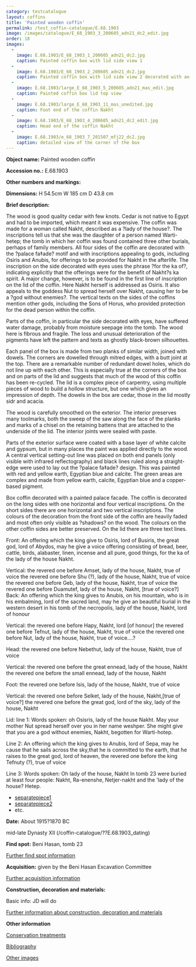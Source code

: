 ```yaml
---
category: testcatalogue
layout: coffins
title: 'Painted wooden coffin'
permalink: /test_coffin-catalogue/E.68.1903
image: /images/catalogue/E_68_1903_3_200605_adn21_dc2_edit.jpg
order: 18
images:
  -
    image: E.68.1903/E_68_1903_1_200605_adn21_dc2.jpg
    caption: Painted coffin box with lid side view 1
  -
    image: E.68.1903/E_68_1903_2_200605_adn21_dc2.jpg
    caption: Painted coffin box with lid side view 2 decorated with an eye panel would have faced east. The wood and paint were damaged by water ingress into the tomb
  - 
    image: E.68.1903/large_E_68_1903_5_200605_adn21_mas_edit.jpg
    caption: Painted coffin box lid top view
  -
    image: E.68.1903/large_E_68_1903_11_mas_unedited.jpg
    caption: Foot end of the coffin Nakht
  -
    image: E.68.1903/E_68_1903_4_200605_adn21_dc2_edit.jpg
    caption: Head end of the coffin Nakht
  -
    image: E.68.1903/e_68_1903_7_201507_mfj22_dc2.jpg
    caption: detailed view of the corner of the box
---
```


**Object name:** 
Painted wooden coffin

**Accession no.:** 
E.68.1903

**Other numbers and markings:**
<other numbers etc.>

**Dimensions:** 
H 54.5cm
W 185 cm
D 43.8 cm

**Brief description:** 

The wood is good quality cedar with few knots. Cedar is not native to Egypt and had to be imported, which meant it was expensive. The coffin was made for a woman called Nakht, described as a ?lady of the house?. The inscriptions tell us that she was the daughter of a person named Warti-hetep; the tomb in which her coffin was found contained three other burials, perhaps of family members. All four sides of the coffin are decorated with the ?palace fa‡ade? motif and with inscriptions appealing to gods, including Osiris and Anubis, for offerings to be provided for Nakht in the afterlife. The inscription on the side decorated with eyes uses the phrase ?for the ka of?, indicating explicitly that the offerings were for the benefit of Nakht?s ka spirit. A major change, however, is to be found in the first line of inscription on the lid of the coffin. Here Nakht herself is addressed as Osiris. It also appeals to the goddess Nut to spread herself over Nakht, causing her to be a ?god without enemies?. The vertical texts on the sides of the coffins mention other gods, including the Sons of Horus, who provided protection for the dead person within the coffin.

Parts of the coffin, in particular the side decorated with eyes, have suffered water damage, probably from moisture seepage into the tomb. The wood here is fibrous and fragile. The loss and unusual deterioration of the pigments have left the pattern and texts as ghostly black-brown silhouettes.

Each panel of the box is made from two planks of similar width, joined with dowels. The corners are dowelled through mitred edges, with a butt joint at the top.  There are a remarkable number of redundant dowel holes, which do not line up with each other. This is especially true at the corners of the box and on parts of the lid and suggests that much of the wood of this coffin has been re-cycled. The lid is a complex piece of carpentry, using multiple pieces of wood to build a hollow structure, but one which gives an impression of depth. The dowels in the box are cedar, those in the lid mostly sidr and acacia.

The wood is carefully smoothed on the exterior. The interior preserves many toolmarks, both the sweep of the saw along the face of the planks and marks of a chisel on the retaining battens that are attached to the underside of the lid. The interior joints were sealed with paste. 

Parts of the exterior surface were coated with a base layer of white calcite and gypsum, but in many places the paint was applied directly to the wood. A central vertical setting-out line was placed on both end panels (only visible with infrared reflectography) and black lines ruled along a straight-edge were used to lay out the ?palace fa‡ade? design. This was painted with red and yellow earth, Egyptian blue and calcite. The green areas are complex and made from yellow earth, calcite, Egyptian blue and a copper-based pigment. 


Box coffin decorated with a painted palace facade. The coffin is decorated on the long sides with one
horizontal and four vertical inscriptions. On the short sides there are one horizontal and two vertical inscriptions. The colours of the decoration from the front side of the coffin are heavily faded and most often only visible as ?shadows? on the wood. The colours on the other coffin sides are better preserved. On the lid there are three text lines. 


Front:
An offering which the king give to Osiris, lord of Busiris, the great god, lord of Abydos, may he give a voice offering consisting of bread, beer, cattle, birds, alabaster, linen, incense and all pure, good things, for the ka of the lady of the house Nakht.


Vertical:
the revered one before Amset, lady of the house, Nakht, true of voice
the revered one before Shu (?), lady of the house, Nakht, true of voice
the revered one before Geb, lady of the house, Nakht, true of voice
the revered one before Duamutef, lady of the house, Nakht, [true of voice?]
Back:
An offering which the king gives to Anubis, on his mountain, who is in his embalming, lord of the sacred
land, may he give an beautiful burial in the western desert in his tomb of the necropolis, lady of the house,
Nakht, lord of honour


Vertical:
the revered one before Hapy, Nakht, lord [of honour]
the revered one before Tefnut, lady of the house, Nakht, true of voice
the revered one before Nut, lady of the house, Nakht, true of voice....?


Head:
the revered one before Nebethut, lady of the house, Nakht, true of voice


Vertical:
the revered one before the great ennead, lady of the house, Nakht
the revered one before the small ennead, lady of the house, Nakht


Foot:
the revered one before Isis, lady of the house, Nakht, true of voice


Vertical:
the revered one before Selket, lady of the house, Nakht,[true of voice?]
the revered one before the great god, lord of the sky, lady of the house, Nakht


Lid:
line 1: Words spoken: oh Osisris, lady of the house Nakht. May your mother Nut spread herself over you in her name weshper. She might give that you are a god without enemies, Nakht, begotten for Warti-hotep.


Line 2: An offering which the king gives to Anubis, lord of Sepa, may he cause that he sails across the sky,that he is committed to the earth, that he raises to the great god, lord of heaven, the revered one before the king Tefnuty (?), true of voice


Line 3: Words spoken: Oh lady of the house, Nakht
In tomb 23 were buried at least four people: Nakht, Ra-enenshe, Netjer-nakht and the 'lady of the house? Hetep.




* [separatepiece1](filereference1)
* [separatepiece2](filereference2)
* etc.

**Date:**
About 1915?1870 BC

mid-late Dynasty XII (/coffin-catalogue/??E.68.1903_dating)

**Find spot:**
Beni Hasan, tomb 23

[Further find spot information](/coffin-catalogue/E.68.1903_findspot)

**Acquisition:**
given by the Beni Hasan Excavation Committee

[Further acquisition information](/coffin-catalogue/E.68.1903_acquisition)

**Construction, decoration and materials:**

Basic info: JD will do

[Further information about construction, decoration and materials](/coffin-catalogue/<linkname>_materials)


**Other information**

[Conservation treatments](/coffin-catalogue/<linkname>_conservation)

[Bibliography](/coffin-catalogue/<linkname>_bibliography)

[Other images](/coffin-catalogue/<linkname>_imagesheet)


